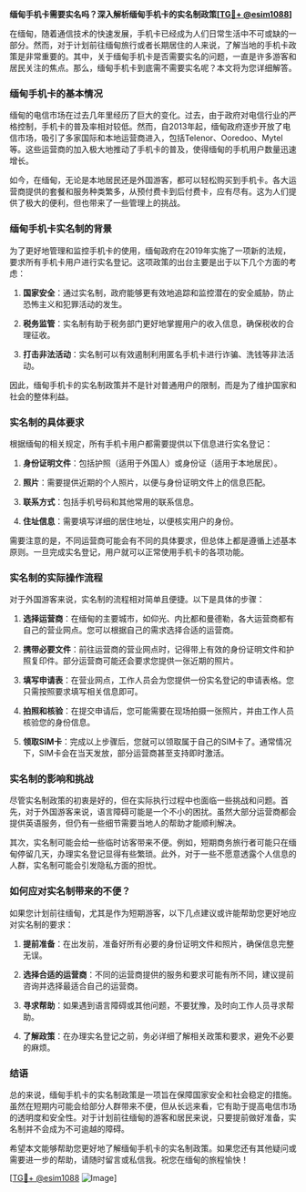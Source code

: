 **缅甸手机卡需要实名吗？深入解析缅甸手机卡的实名制政策[[TG💪+ @esim1088](https://t.me/s/esim1088)]**

在缅甸，随着通信技术的快速发展，手机卡已经成为人们日常生活中不可或缺的一部分。然而，对于计划前往缅甸旅行或者长期居住的人来说，了解当地的手机卡政策是非常重要的。其中，关于缅甸手机卡是否需要实名的问题，一直是许多游客和居民关注的焦点。那么，缅甸手机卡到底需不需要实名呢？本文将为您详细解答。

### 缅甸手机卡的基本情况

缅甸的电信市场在过去几年里经历了巨大的变化。过去，由于政府对电信行业的严格控制，手机卡的普及率相对较低。然而，自2013年起，缅甸政府逐步开放了电信市场，吸引了多家国际和本地运营商进入，包括Telenor、Ooredoo、Mytel等。这些运营商的加入极大地推动了手机卡的普及，使得缅甸的手机用户数量迅速增长。

如今，在缅甸，无论是本地居民还是外国游客，都可以轻松购买到手机卡。各大运营商提供的套餐和服务种类繁多，从预付费卡到后付费卡，应有尽有。这为人们提供了极大的便利，但也带来了一些管理上的挑战。

### 缅甸手机卡实名制的背景

为了更好地管理和监控手机卡的使用，缅甸政府在2019年实施了一项新的法规，要求所有手机卡用户进行实名登记。这项政策的出台主要是出于以下几个方面的考虑：

1. **国家安全**：通过实名制，政府能够更有效地追踪和监控潜在的安全威胁，防止恐怖主义和犯罪活动的发生。
   
2. **税务监管**：实名制有助于税务部门更好地掌握用户的收入信息，确保税收的合理征收。

3. **打击非法活动**：实名制可以有效遏制利用匿名手机卡进行诈骗、洗钱等非法活动。

因此，缅甸手机卡的实名制政策并不是针对普通用户的限制，而是为了维护国家和社会的整体利益。

### 实名制的具体要求

根据缅甸的相关规定，所有手机卡用户都需要提供以下信息进行实名登记：

1. **身份证明文件**：包括护照（适用于外国人）或身份证（适用于本地居民）。
   
2. **照片**：需要提供近期的个人照片，以便与身份证明文件上的信息匹配。

3. **联系方式**：包括手机号码和其他常用的联系信息。

4. **住址信息**：需要填写详细的居住地址，以便核实用户的身份。

需要注意的是，不同运营商可能会有不同的具体要求，但总体上都是遵循上述基本原则。一旦完成实名登记，用户就可以正常使用手机卡的各项功能。

### 实名制的实际操作流程

对于外国游客来说，实名制的流程相对简单且便捷。以下是具体的步骤：

1. **选择运营商**：在缅甸的主要城市，如仰光、内比都和曼德勒，各大运营商都有自己的营业网点。您可以根据自己的需求选择合适的运营商。

2. **携带必要文件**：前往运营商的营业网点时，记得带上有效的身份证明文件和护照复印件。部分运营商可能还会要求您提供一张近期的照片。

3. **填写申请表**：在营业网点，工作人员会为您提供一份实名登记的申请表格。您只需按照要求填写相关信息即可。

4. **拍照和核验**：在提交申请后，您可能需要在现场拍摄一张照片，并由工作人员核验您的身份信息。

5. **领取SIM卡**：完成以上步骤后，您就可以领取属于自己的SIM卡了。通常情况下，SIM卡会在当天发放，部分运营商甚至支持即时激活。

### 实名制的影响和挑战

尽管实名制政策的初衷是好的，但在实际执行过程中也面临一些挑战和问题。首先，对于外国游客来说，语言障碍可能是一个不小的困扰。虽然大部分运营商都会提供英语服务，但仍有一些细节需要当地人的帮助才能顺利解决。

其次，实名制可能会给一些临时访客带来不便。例如，短期商务旅行者可能只在缅甸停留几天，办理实名登记显得有些繁琐。此外，对于一些不愿意透露个人信息的人群，实名制可能会引发隐私方面的担忧。

### 如何应对实名制带来的不便？

如果您计划前往缅甸，尤其是作为短期游客，以下几点建议或许能帮助您更好地应对实名制的要求：

1. **提前准备**：在出发前，准备好所有必要的身份证明文件和照片，确保信息完整无误。

2. **选择合适的运营商**：不同的运营商提供的服务和要求可能有所不同，建议提前咨询并选择最适合自己的运营商。

3. **寻求帮助**：如果遇到语言障碍或其他问题，不要犹豫，及时向工作人员寻求帮助。

4. **了解政策**：在办理实名登记之前，务必详细了解相关政策和要求，避免不必要的麻烦。

### 结语

总的来说，缅甸手机卡的实名制政策是一项旨在保障国家安全和社会稳定的措施。虽然在短期内可能会给部分人群带来不便，但从长远来看，它有助于提高电信市场的透明度和安全性。对于计划前往缅甸的游客和居民来说，只要提前做好准备，实名制并不会成为不可逾越的障碍。

希望本文能够帮助您更好地了解缅甸手机卡的实名制政策。如果您还有其他疑问或需要进一步的帮助，请随时留言或私信我。祝您在缅甸的旅程愉快！

[[TG💪+ @esim1088](https://t.me/s/esim1088) ![Image](https://i.postimg.cc/4NQfJmqS/Snipaste-2025-05-13-00-14-12.png)]